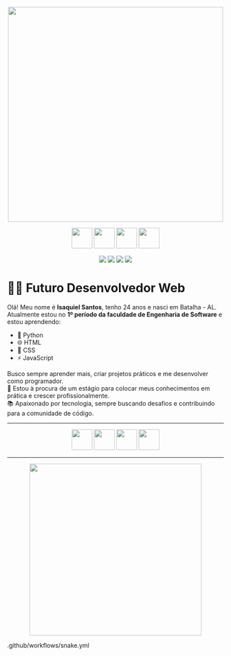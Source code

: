 

<p align="center">
  <img src="https://media.giphy.com/media/qgQUggAC3Pfv687qPC/giphy.gif" width="500"/>
</p>



  <p align="center">
  <img height="48" src="https://cdn.jsdelivr.net/gh/devicons/devicon/icons/javascript/javascript-original.svg" />
  <img height="48" src="https://cdn.jsdelivr.net/gh/devicons/devicon/icons/html5/html5-original.svg" />
  <img height="48" src="https://cdn.jsdelivr.net/gh/devicons/devicon/icons/css3/css3-original.svg" />
  <img height="48" src="https://cdn.jsdelivr.net/gh/devicons/devicon/icons/python/python-original.svg" />
</p>


<p align="center">
  <img src="https://img.shields.io/badge/JavaScript-F7DF1E?logo=javascript&logoColor=000&style=for-the-badge" />
  <img src="https://img.shields.io/badge/HTML5-E34F26?logo=html5&logoColor=fff&style=for-the-badge" />
  <img src="https://img.shields.io/badge/CSS3-1572B6?logo=css3&logoColor=fff&style=for-the-badge" />
  <img src="https://img.shields.io/badge/Python-3776AB?logo=python&logoColor=fff&style=for-the-badge" />
</p>


# 👨‍💻 Futuro Desenvolvedor Web  

Olá! Meu nome é **Isaquiel Santos**, tenho 24 anos e nasci em Batalha - AL.  
Atualmente estou no **1º período da faculdade de Engenharia de Software** e estou aprendendo:  

- 🐍 Python  
- 🌐 HTML  
- 🎨 CSS  
- ⚡ JavaScript  

Busco sempre aprender mais, criar projetos práticos e me desenvolver como programador.  
🎯 Estou à procura de um estágio para colocar meus conhecimentos em prática e crescer profissionalmente.  
📚 Apaixonado por tecnologia, sempre buscando desafios e contribuindo para a comunidade de código.  

---  

<p align="center">
  <img height="48" src="https://cdn.jsdelivr.net/gh/devicons/devicon/icons/javascript/javascript-original.svg" />
  <img height="48" src="https://cdn.jsdelivr.net/gh/devicons/devicon/icons/html5/html5-original.svg" />
  <img height="48" src="https://cdn.jsdelivr.net/gh/devicons/devicon/icons/css3/css3-original.svg" />
  <img height="48" src="https://cdn.jsdelivr.net/gh/devicons/devicon/icons/python/python-original.svg" />
</p>

---









<p align="center">
  <img src="https://media.giphy.com/media/ZVik7pBtu9dNS/giphy.gif" width="400">
</p>


.github/workflows/snake.yml



